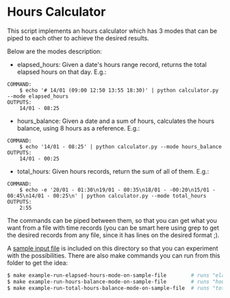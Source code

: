 # Hours Calculator

This script implements an hours calculator which has 3 modes that can be piped to each other to achieve the desired results.

Below are the modes description:

- elapsed_hours: Given a date's hours range record, returns the total elapsed hours on that day.  E.g.:

```
COMMAND:
	$ echo '# 14/01 (09:00 12:50 13:55 18:30)' | python calculator.py --mode elapsed_hours
OUTPUTS:
	14/01 - 08:25
```

- hours_balance: Given a date and a sum of hours, calculates the hours balance, using 8 hours as a reference.  E.g.:

```
COMMAND:
	$ echo '14/01 - 08:25' | python calculator.py --mode hours_balance
OUTPUTS:
	14/01 - 00:25
```

- total_hours: Given hours records, return the sum of all of them. E.g.:

```
COMMAND:
	$ echo -e '20/01 - 01:30\n19/01 - 00:35\n18/01 - -00:20\n15/01 - 00:45\n14/01 - 00:25\n' | python calculator.py --mode total_hours
OUTPUTS:
	2:55
```

The commands can be piped between them, so that you can get what you want from a file with time records (you can be smart here using grep to get the desired records from any file, since it has lines on the desired format ;).

A [sample input file](input_file_sample.txt) is included on this directory so that you can experiment with the possibilities. There are also make commands you can run from this folder to get the idea:

```bash
$ make example-run-elapsed-hours-mode-on-sample-file        # runs "elapsed hours" mode on the sample input file
$ make example-run-hours-balance-mode-on-sample-file        # runs "hours_balance" mode on the sample input file
$ make example-run-total-hours-balance-mode-on-sample-file  # runs "total-hours" mode on the sample input file
```

